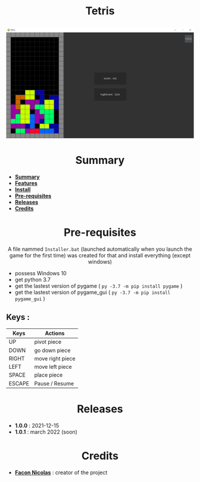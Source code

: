 # <p align="center">Tetris</p>

<p align="center"><img src="images/tetris.png" alt="" width="800"></p>

<h1 align="center" id="summary">
Summary
</h1>

* **[Summary](summary)**
* **[Features](features)**
* **[Install](Install)**
* **[Pre-requisites](#Prerequisites)**
* **[Releases](releases)**
* **[Credits](credits)**


<h1 align="center" id="summary">
Pre-requisites
</h1>
<p align="center"> A file nammed <code>Installer.bat</code> (launched automatically when you launch the game for the first time) was created for that and install everything (except windows)</p>

+ possess Windows 10
+ get python 3.7
+ get the lastest version of pygame ( ``py -3.7 -m pip install pygame`` )
+ get the lastest version of pygame_gui ( ``py -3.7 -m pip install pygame_gui`` )

## Keys :
| Keys  | Actions |
| ------|---------|
| UP    | pivot piece |
| DOWN  | go down piece |
| RIGHT | move right piece |
| LEFT  | move left piece |
| SPACE | place piece |
| ESCAPE | Pause / Resume |

<h1 align="center" id="releases"> Releases </h1> 

 + **1.0.0** : 2021-12-15
 + **1.0.1** : march 2022 (soon)

<h1 align="center" id="credits"> Credits </h1>

* **[Facon Nicolas](https://github.com/FACON-Nicolas)** : creator of the project
